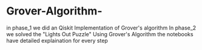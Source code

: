 # Grover-Algorithm-
in phase_1 we did an Qiskit Implementation of Grover's algorithm 
In phase_2 we solved the "Lights Out Puzzle" Using Grover's Algorithm 
the notebooks have detailed explaination for every step 

